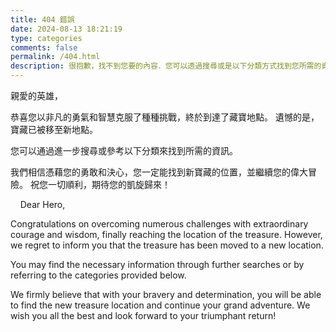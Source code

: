 ```yaml
---
title: 404 錯誤
date: 2024-08-13 18:21:19
type: categories
comments: false
permalink: /404.html
description: 很抱歉，找不到您要的內容．您可以透過搜尋或是以下分類方式找到您所需的資料．
---
```


親愛的英雄，

恭喜您以非凡的勇氣和智慧克服了種種挑戰，終於到達了藏寶地點。
遺憾的是，寶藏已被移至新地點。

您可以通過進一步搜尋或參考以下分類來找到所需的資訊。

我們相信憑藉您的勇敢和決心，您一定能找到新寶藏的位置，並繼續您的偉大冒險。
祝您一切順利，期待您的凱旋歸來！

&nbsp;
&nbsp;
Dear Hero,

Congratulations on overcoming numerous challenges with extraordinary courage and wisdom, finally reaching the location of the treasure.
However, we regret to inform you that the treasure has been moved to a new location.

You may find the necessary information through further searches or by referring to the categories provided below.

We firmly believe that with your bravery and determination, you will be able to
find the new treasure location and continue your grand adventure.
We wish you all the best and look forward to your triumphant return!

